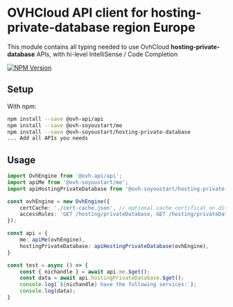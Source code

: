 # OVHCloud API client for **hosting-private-database** region Europe

This module contains all typing needed to use OvhCloud **hosting-private-database** APIs, with hi-level IntelliSense / Code Completion

[![NPM Version](https://img.shields.io/npm/v/@ovh-soyoustart/hosting-private-database.svg?style=flat)](https://www.npmjs.org/package/@ovh-soyoustart/hosting-private-database)

## Setup

With npm:

```bash
npm install --save @ovh-api/api
npm install --save @ovh-soyoustart/me
npm install --save @ovh-soyoustart/hosting-private-database
... Add all APIs you needs
```

## Usage

```typescript
import OvhEngine from '@ovh-api/api';
import apiMe from '@ovh-soyoustart/me';
import apiHostingPrivateDatabase from '@ovh-soyoustart/hosting-private-database';

const ovhEngine = new OvhEngine({ 
    certCache: './cert-cache.json', // optional cache certificat on disk.
    accessRules: 'GET /hosting/privateDatabase, GET /hosting/privateDatabase/*, GET /me', // optional limit the requested privileges.
});

const api = {
    me: apiMe(ovhEngine),
    hostingPrivateDatabase: apiHostingPrivateDatabase(ovhEngine),
}

const test = async () => {
    const { nichandle } = await api.me.$get();
    const data = await api.hostingPrivateDatabase.$get();
    console.log(`${nichandle} have the following services:`);
    console.log(data);
}
```
